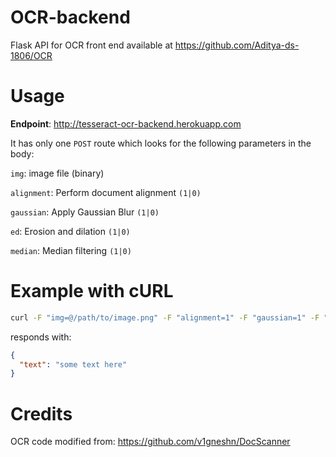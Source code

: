 # OCR-backend
Flask API for OCR front end available at https://github.com/Aditya-ds-1806/OCR

# Usage

**Endpoint**: http://tesseract-ocr-backend.herokuapp.com

It has only one `POST` route which looks for the following parameters in the body:

`img`: image file (binary)

`alignment`: Perform document alignment `(1|0)`

`gaussian`: Apply Gaussian Blur `(1|0)`

`ed`: Erosion and dilation `(1|0)`

`median`: Median filtering `(1|0)`

# Example with cURL

```bash
curl -F "img=@/path/to/image.png" -F "alignment=1" -F "gaussian=1" -F "ed=1" -F "median=0" http://tesseract-ocr-backend.herokuapp.com
```
responds with:

```json
{
  "text": "some text here"
}
```

# Credits
OCR code modified from: https://github.com/v1gneshn/DocScanner
